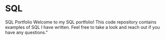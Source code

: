 # SQL
SQL Portfolio
Welcome to my SQL portfolio! This code repository contains examples of SQL I have written. Feel free to take a look and reach out if you have any questions."

